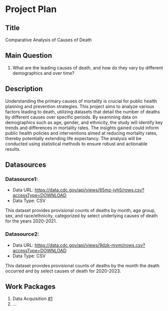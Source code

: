 # Project Plan

## Title

Comparative Analysis of Causes of Death

## Main Question

1. What are the leading causes of death, and how do they vary by different demographics and over time?

## Description

Understanding the primary causes of mortality is crucial for public health planning and prevention strategies. This project aims to analyze various factors leading to death, utilizing datasets that detail the number of deaths by different causes over specific periods. By examining data on demographics such as age, gender, and ethnicity, the study will identify key trends and differences in mortality rates. The insights gained could inform public health policies and interventions aimed at reducing mortality rates, thereby potentially extending life expectancy. The analysis will be conducted using statistical methods to ensure robust and actionable results.

## Datasources

### Datasource1:

* Data URL: https://data.cdc.gov/api/views/65mz-jvh5/rows.csv?accessType=DOWNLOAD
* Data Type: CSV

This dataset provides provisional counts of deaths by month, age group, sex, and race/ethnicity, categorized by select underlying causes of death for the years 2020-2021.

### Datasource2:

* Data URL: https://data.cdc.gov/api/views/9dzk-mvmi/rows.csv?accessType=DOWNLOAD
* Data Type: CSV

This dataset provides provisional counts of deaths by the month the death occurred and by select causes of death for 2020-2023.


## Work Packages

<!-- List of work packages ordered sequentially, each pointing to an issue with more details. -->

1. Data Acquisition [#1][i1]
2. ...

[i1]: https://github.com/jvalue/made-template/issues/1
